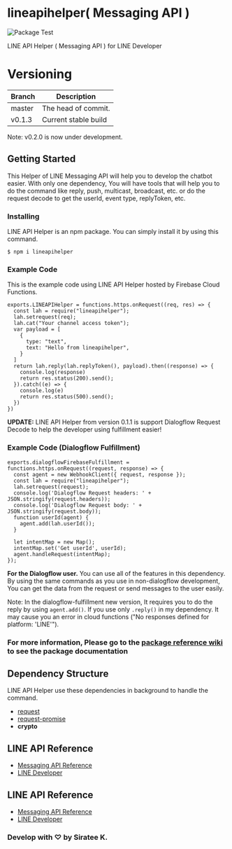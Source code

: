 # lineapihelper( Messaging API )

![Package Test](https://github.com/sirateek/lineapihelper/workflows/Package%20Test/badge.svg)

LINE API Helper ( Messaging API ) for LINE Developer

# Versioning
| Branch | Description          |
|--------|----------------------|
| master | The head of commit.  |
| v0.1.3 | Current stable build |

Note: v0.2.0 is now under development.
## Getting Started

This Helper of LINE Messaging API will help you to develop the chatbot easier. With only one dependency, You will have tools that will help you to do the command like reply, push, multicast, broadcast, etc. or do the request decode to get the userId, event type, replyToken, etc.

### Installing

LINE API Helper is an npm package. You can simply install it by using this command.

```
$ npm i lineapihelper
```

### Example Code

This is the example code using LINE API Helper hosted by Firebase Cloud Functions.

```
exports.LINEAPIHelper = functions.https.onRequest((req, res) => {
  const lah = require("lineapihelper");
  lah.setrequest(req);
  lah.cat("Your channel access token");
  var payload = [
    {
      type: "text",
      text: "Hello from lineapihelper",
    }
  ]
  return lah.reply(lah.replyToken(), payload).then((response) => {
    console.log(response)
    return res.status(200).send();
  }).catch((e) => {
    console.log(e)
    return res.status(500).send();
  })
})
```

**UPDATE:** LINE API Helper from version 0.1.1 is support Dialogflow Request Decode to help the developer using fulfillment easier!

### Example Code (Dialogflow Fulfillment)
```
exports.dialogflowFirebaseFulfillment = functions.https.onRequest((request, response) => {
  const agent = new WebhookClient({ request, response });
  const lah = require("lineapihelper");
  lah.setrequest(request);
  console.log('Dialogflow Request headers: ' + JSON.stringify(request.headers));
  console.log('Dialogflow Request body: ' + JSON.stringify(request.body));
  function userId(agent) {
    agent.add(lah.userId());
  }

  let intentMap = new Map();
  intentMap.set('Get userId', userId);
  agent.handleRequest(intentMap);
});

```


**For the Dialogflow user.** You can use all of the features in this dependency. By using the same commands as you use in non-dialogflow development, You can get the data from the request or send messages to the user easily.


Note: In the dialogflow-fulfillment new version, It requires you to do the reply by using `agent.add()`. If you use only `.reply()` in my dependency. It may cause you an error in cloud functions ("No responses defined for platform: 'LINE'").

### For more information, Please go to the [package reference wiki](https://github.com/sirateek/lineapihelper/wiki/Package-Reference) to see the package documentation

## Dependency Structure
LINE API Helper use these dependencies in background to handle the command.

- [request](https://www.npmjs.com/package/request)
- [request-promise](https://www.npmjs.com/package/request-promise)
- **crypto**

## LINE API Reference

- [Messaging API Reference](https://developers.line.biz/en/reference/messaging-api/)
- [LINE Developer](https://developers.line.biz)

## LINE API Reference
* [Messaging API Reference](https://developers.line.biz/en/reference/messaging-api/)
* [LINE Developer](https://developers.line.biz)

### Develop with ♡ by Siratee K.
